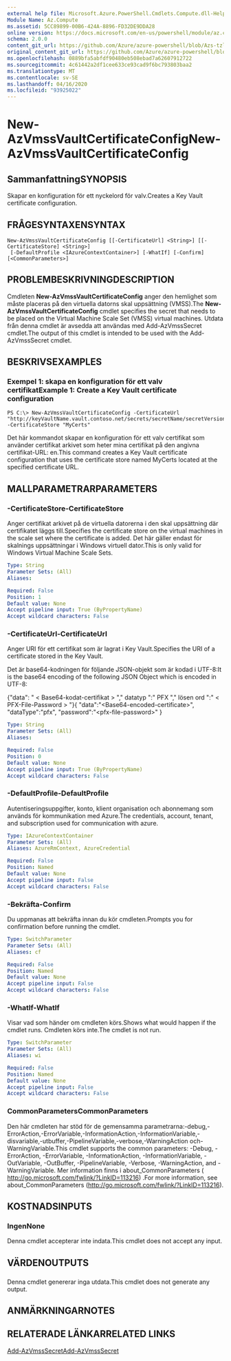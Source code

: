```yaml
---
external help file: Microsoft.Azure.PowerShell.Cmdlets.Compute.dll-Help-Help.xml
Module Name: Az.Compute
ms.assetid: 5CC89899-00B6-424A-8896-FD32DE9DDA28
online version: https://docs.microsoft.com/en-us/powershell/module/az.compute/new-azvmssvaultcertificateconfig
schema: 2.0.0
content_git_url: https://github.com/Azure/azure-powershell/blob/Azs-tzl/src/Compute/Compute/help/New-AzVmssVaultCertificateConfig.md
original_content_git_url: https://github.com/Azure/azure-powershell/blob/Azs-tzl/src/Compute/Compute/help/New-AzVmssVaultCertificateConfig.md
ms.openlocfilehash: 0889bfa5abfdf90480eb508ebad7a62607912722
ms.sourcegitcommit: 4c61442a2df1cee633ce93cad9f6bc793803baa2
ms.translationtype: MT
ms.contentlocale: sv-SE
ms.lasthandoff: 04/16/2020
ms.locfileid: "93925022"
---
```

# <span data-ttu-id="479da-101">New-AzVmssVaultCertificateConfig</span><span class="sxs-lookup"><span data-stu-id="479da-101">New-AzVmssVaultCertificateConfig</span></span>

## <span data-ttu-id="479da-102">Sammanfattning</span><span class="sxs-lookup"><span data-stu-id="479da-102">SYNOPSIS</span></span>
<span data-ttu-id="479da-103">Skapar en konfiguration för ett nyckelord för valv.</span><span class="sxs-lookup"><span data-stu-id="479da-103">Creates a Key Vault certificate configuration.</span></span>

## <span data-ttu-id="479da-104">FRÅGESYNTAXEN</span><span class="sxs-lookup"><span data-stu-id="479da-104">SYNTAX</span></span>

```
New-AzVmssVaultCertificateConfig [[-CertificateUrl] <String>] [[-CertificateStore] <String>]
 [-DefaultProfile <IAzureContextContainer>] [-WhatIf] [-Confirm] [<CommonParameters>]
```

## <span data-ttu-id="479da-105">PROBLEMBESKRIVNING</span><span class="sxs-lookup"><span data-stu-id="479da-105">DESCRIPTION</span></span>
<span data-ttu-id="479da-106">Cmdleten **New-AzVmssVaultCertificateConfig** anger den hemlighet som måste placeras på den virtuella datorns skal uppsättning (VMSS).</span><span class="sxs-lookup"><span data-stu-id="479da-106">The **New-AzVmssVaultCertificateConfig** cmdlet specifies the secret that needs to be placed on the Virtual Machine Scale Set (VMSS) virtual machines.</span></span>
<span data-ttu-id="479da-107">Utdata från denna cmdlet är avsedda att användas med Add-AzVmssSecret cmdlet.</span><span class="sxs-lookup"><span data-stu-id="479da-107">The output of this cmdlet is intended to be used with the Add-AzVmssSecret cmdlet.</span></span>

## <span data-ttu-id="479da-108">BESKRIVS</span><span class="sxs-lookup"><span data-stu-id="479da-108">EXAMPLES</span></span>

### <span data-ttu-id="479da-109">Exempel 1: skapa en konfiguration för ett valv certifikat</span><span class="sxs-lookup"><span data-stu-id="479da-109">Example 1: Create a Key Vault certificate configuration</span></span>
```
PS C:\> New-AzVmssVaultCertificateConfig -CertificateUrl "http://keyVaultName.vault.contoso.net/secrets/secretName/secretVersion" -CertificateStore "MyCerts"
```

<span data-ttu-id="479da-110">Det här kommandot skapar en konfiguration för ett valv certifikat som använder certifikat arkivet som heter mina certifikat på den angivna certifikat-URL: en.</span><span class="sxs-lookup"><span data-stu-id="479da-110">This command creates a Key Vault certificate configuration that uses the certificate store named MyCerts located at the specified certificate URL.</span></span>

## <span data-ttu-id="479da-111">MALLPARAMETRAR</span><span class="sxs-lookup"><span data-stu-id="479da-111">PARAMETERS</span></span>

### <span data-ttu-id="479da-112">-CertificateStore</span><span class="sxs-lookup"><span data-stu-id="479da-112">-CertificateStore</span></span>
<span data-ttu-id="479da-113">Anger certifikat arkivet på de virtuella datorerna i den skal uppsättning där certifikatet läggs till.</span><span class="sxs-lookup"><span data-stu-id="479da-113">Specifies the certificate store on the virtual machines in the scale set where the certificate is added.</span></span>
<span data-ttu-id="479da-114">Det här gäller endast för skalnings uppsättningar i Windows virtuell dator.</span><span class="sxs-lookup"><span data-stu-id="479da-114">This is only valid for Windows Virtual Machine Scale Sets.</span></span>

```yaml
Type: String
Parameter Sets: (All)
Aliases: 

Required: False
Position: 1
Default value: None
Accept pipeline input: True (ByPropertyName)
Accept wildcard characters: False
```

### <span data-ttu-id="479da-115">-CertificateUrl</span><span class="sxs-lookup"><span data-stu-id="479da-115">-CertificateUrl</span></span>
<span data-ttu-id="479da-116">Anger URI för ett certifikat som är lagrat i Key Vault.</span><span class="sxs-lookup"><span data-stu-id="479da-116">Specifies the URI of a certificate stored in the Key Vault.</span></span>

<span data-ttu-id="479da-117">Det är base64-kodningen för följande JSON-objekt som är kodad i UTF-8:</span><span class="sxs-lookup"><span data-stu-id="479da-117">It is the base64 encoding of the following JSON Object which is encoded in UTF-8:</span></span>


<span data-ttu-id="479da-118">{"data": " \< Base64-kodat-certifikat \> "," datatyp ":" PFX "," lösen ord ":" \< PFX-File-Password \> "}</span><span class="sxs-lookup"><span data-stu-id="479da-118">{ "data":"\<Base64-encoded-certificate\>", "dataType":"pfx", "password":"\<pfx-file-password\>" }</span></span>

```yaml
Type: String
Parameter Sets: (All)
Aliases: 

Required: False
Position: 0
Default value: None
Accept pipeline input: True (ByPropertyName)
Accept wildcard characters: False
```

### <span data-ttu-id="479da-119">-DefaultProfile</span><span class="sxs-lookup"><span data-stu-id="479da-119">-DefaultProfile</span></span>
<span data-ttu-id="479da-120">Autentiseringsuppgifter, konto, klient organisation och abonnemang som används för kommunikation med Azure.</span><span class="sxs-lookup"><span data-stu-id="479da-120">The credentials, account, tenant, and subscription used for communication with azure.</span></span>

```yaml
Type: IAzureContextContainer
Parameter Sets: (All)
Aliases: AzureRmContext, AzureCredential

Required: False
Position: Named
Default value: None
Accept pipeline input: False
Accept wildcard characters: False
```

### <span data-ttu-id="479da-121">-Bekräfta</span><span class="sxs-lookup"><span data-stu-id="479da-121">-Confirm</span></span>
<span data-ttu-id="479da-122">Du uppmanas att bekräfta innan du kör cmdleten.</span><span class="sxs-lookup"><span data-stu-id="479da-122">Prompts you for confirmation before running the cmdlet.</span></span>

```yaml
Type: SwitchParameter
Parameter Sets: (All)
Aliases: cf

Required: False
Position: Named
Default value: None
Accept pipeline input: False
Accept wildcard characters: False
```

### <span data-ttu-id="479da-123">-WhatIf</span><span class="sxs-lookup"><span data-stu-id="479da-123">-WhatIf</span></span>
<span data-ttu-id="479da-124">Visar vad som händer om cmdleten körs.</span><span class="sxs-lookup"><span data-stu-id="479da-124">Shows what would happen if the cmdlet runs.</span></span> <span data-ttu-id="479da-125">Cmdleten körs inte.</span><span class="sxs-lookup"><span data-stu-id="479da-125">The cmdlet is not run.</span></span>

```yaml
Type: SwitchParameter
Parameter Sets: (All)
Aliases: wi

Required: False
Position: Named
Default value: None
Accept pipeline input: False
Accept wildcard characters: False
```

### <span data-ttu-id="479da-126">CommonParameters</span><span class="sxs-lookup"><span data-stu-id="479da-126">CommonParameters</span></span>
<span data-ttu-id="479da-127">Den här cmdleten har stöd för de gemensamma parametrarna:-debug,-ErrorAction,-ErrorVariable,-InformationAction,-InformationVariable,-disvariable,-utbuffer,-PipelineVariable,-verbose,-WarningAction och-WarningVariable.</span><span class="sxs-lookup"><span data-stu-id="479da-127">This cmdlet supports the common parameters: -Debug, -ErrorAction, -ErrorVariable, -InformationAction, -InformationVariable, -OutVariable, -OutBuffer, -PipelineVariable, -Verbose, -WarningAction, and -WarningVariable.</span></span> <span data-ttu-id="479da-128">Mer information finns i about_CommonParameters ( http://go.microsoft.com/fwlink/?LinkID=113216) .</span><span class="sxs-lookup"><span data-stu-id="479da-128">For more information, see about_CommonParameters (http://go.microsoft.com/fwlink/?LinkID=113216).</span></span>

## <span data-ttu-id="479da-129">KOSTNADS</span><span class="sxs-lookup"><span data-stu-id="479da-129">INPUTS</span></span>

### <span data-ttu-id="479da-130">Ingen</span><span class="sxs-lookup"><span data-stu-id="479da-130">None</span></span>
<span data-ttu-id="479da-131">Denna cmdlet accepterar inte indata.</span><span class="sxs-lookup"><span data-stu-id="479da-131">This cmdlet does not accept any input.</span></span>

## <span data-ttu-id="479da-132">VÄRDEN</span><span class="sxs-lookup"><span data-stu-id="479da-132">OUTPUTS</span></span>

###  
<span data-ttu-id="479da-133">Denna cmdlet genererar inga utdata.</span><span class="sxs-lookup"><span data-stu-id="479da-133">This cmdlet does not generate any output.</span></span>

## <span data-ttu-id="479da-134">ANMÄRKNINGAR</span><span class="sxs-lookup"><span data-stu-id="479da-134">NOTES</span></span>

## <span data-ttu-id="479da-135">RELATERADE LÄNKAR</span><span class="sxs-lookup"><span data-stu-id="479da-135">RELATED LINKS</span></span>

[<span data-ttu-id="479da-136">Add-AzVmssSecret</span><span class="sxs-lookup"><span data-stu-id="479da-136">Add-AzVmssSecret</span></span>](./Add-AzVmssSecret.md)
